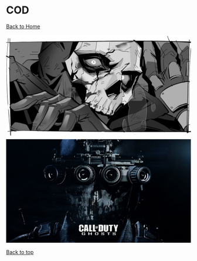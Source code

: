 # COD

[Back to Home](https://github.com/RickyFoots/Wallpapers/tree/main)

</h1>

<img src="https://github.com/RickyFoots/Wallpapers/blob/main/Collection/Video%20Games/COD/20231216_181141.jpg">

<img src="https://github.com/RickyFoots/Wallpapers/blob/main/Collection/Video%20Games/COD/COD.jpg">

[Back to top](#Top)